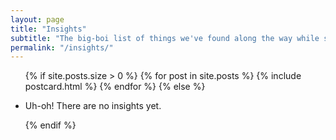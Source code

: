 ```yaml
---
layout: page
title: "Insights"
subtitle: "The big-boi list of things we've found along the way while studying Japanese. As your Nihongo Familiar, I share this with you!"
permalink: "/insights/"
---
```


<ul class="post-previews">
{% if site.posts.size > 0 %}
  {% for post in site.posts %}
    {% include postcard.html %}
  {% endfor %}
{% else %}
  <li><p>Uh-oh! There are no insights yet.</p></li>
{% endif %}
</ul>
